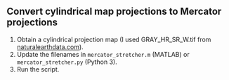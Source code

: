 ## Convert cylindrical map projections to Mercator projections

1. Obtain a cylindrical projection map (I used GRAY_HR_SR_W.tif from [naturalearthdata.com](https://www.naturalearthdata.com/downloads/10m-raster-data/10m-gray-earth/)).
2. Update the filenames in `mercator_stretcher.m` (MATLAB) or `mercator_stretcher.py` (Python 3).
3. Run the script.
